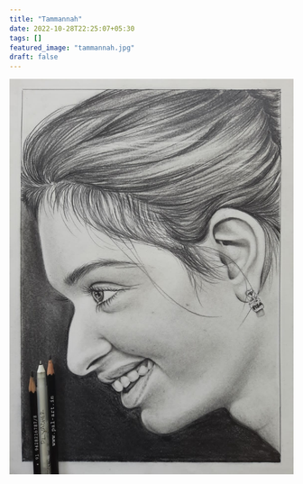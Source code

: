 ```yaml
---
title: "Tammannah"
date: 2022-10-28T22:25:07+05:30
tags: []
featured_image: "tammannah.jpg"
draft: false
---
```

![tammannah](tammannah.jpg)

